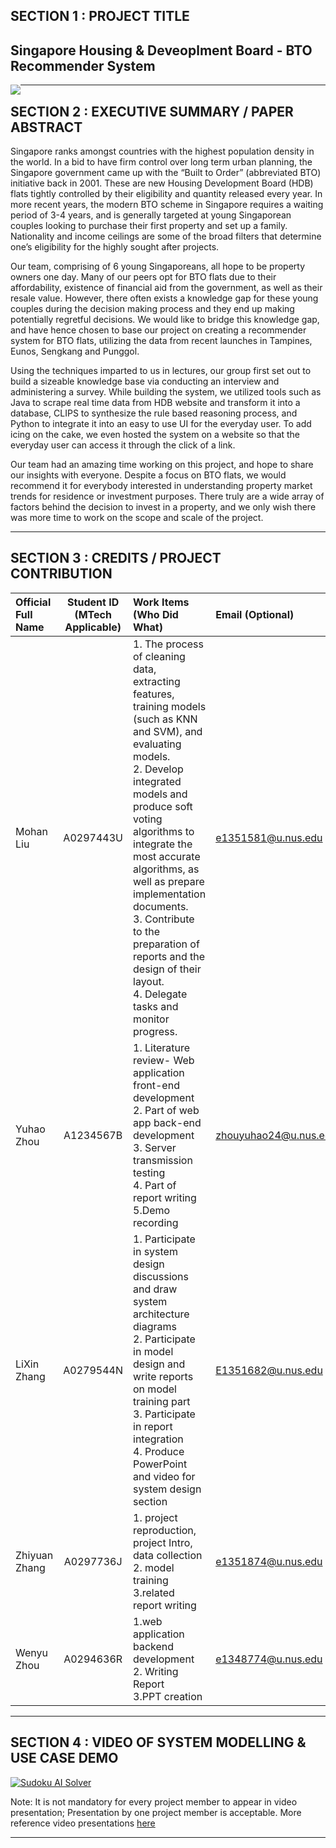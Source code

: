 ## SECTION 1 : PROJECT TITLE
## Singapore Housing & Deveoplment Board - BTO Recommender System

<img src="SystemCode/clips/static/hdb-bto.png"
     style="float: left; margin-right: 0px;" />

---

## SECTION 2 : EXECUTIVE SUMMARY / PAPER ABSTRACT
Singapore ranks amongst countries with the highest population density in the world. In a bid to have firm control over long term urban planning, the Singapore government came up with the “Built to Order” (abbreviated BTO) initiative back in 2001. These are new Housing Development Board (HDB) flats tightly controlled by their eligibility and quantity released every year. In more recent years, the modern BTO scheme in Singapore requires a waiting period of 3-4 years, and is generally targeted at young Singaporean couples looking to purchase their first property and set up a family. Nationality and income ceilings are some of the broad filters that determine one’s eligibility for the highly sought after projects. 


Our team, comprising of 6 young Singaporeans, all hope to be property owners one day. Many of our peers opt for BTO flats due to their affordability, existence of financial aid from the government, as well as their resale value. However, there often exists a knowledge gap for these young couples during the decision making process and they end up making potentially regretful decisions. We would like to bridge this knowledge gap, and have hence chosen to base our project on creating a recommender system for BTO flats, utilizing the data from recent launches in Tampines, Eunos, Sengkang and Punggol. 


Using the techniques imparted to us in lectures, our group first set out to build a sizeable knowledge base via conducting an interview and administering a survey. While building the system, we utilized tools such as Java to scrape real time data from HDB website and transform it into a database, CLIPS to synthesize the rule based reasoning process, and Python to integrate it into an easy to use UI for the everyday user. To add icing on the cake, we even hosted the system on a website so that the everyday user can access it through the click of a link.


Our team had an amazing time working on this project, and hope to share our insights with everyone. Despite a focus on BTO flats, we would recommend it for everybody interested in understanding property market trends for residence or investment purposes. There truly are a wide array of factors behind the decision to invest in a property, and we only wish there was more time to work on the scope and scale of the project. 

---

## SECTION 3 : CREDITS / PROJECT CONTRIBUTION

| Official Full Name  | Student ID (MTech Applicable)  | Work Items (Who Did What) | Email (Optional) |
| :------------ |:---------------:| :-----| :-----|
| Mohan Liu | A0297443U | 1. The process of cleaning data, extracting features, training models (such as KNN and SVM), and evaluating models.<br>2. Develop integrated models and produce soft voting algorithms to integrate the most accurate algorithms, as well as prepare implementation documents.<br>3. Contribute to the preparation of reports and the design of their layout.<br>4. Delegate tasks and monitor progress.| e1351581@u.nus.edu |
| Yuhao Zhou | A1234567B | 1. Literature review- Web application front-end development<br>2. Part of web app back-end development <br>3. Server transmission testing<br>4. Part of report writing 5.Demo recording|zhouyuhao24@u.nus.edu|
| LiXin Zhang | A0279544N | 1. Participate in system design discussions and draw system architecture diagrams<br>2. Participate in model design and write reports on model training part<br>3. Participate in report integration<br>4. Produce PowerPoint and video for system design section| E1351682@u.nus.edu |
| Zhiyuan Zhang | A0297736J | 1. project reproduction, project Intro, data collection<br> 2. model training<br> 3.related report writing| e1351874@u.nus.edu |
| Wenyu Zhou | A0294636R  | 1.web application backend development<br> 2. Writing Report <br>3.PPT creation|e1348774@u.nus.edu |

---


## SECTION 4 : VIDEO OF SYSTEM MODELLING & USE CASE DEMO

[![Sudoku AI Solver](http://img.youtube.com/vi/-AiYLUjP6o8/0.jpg)](https://youtu.be/-AiYLUjP6o8 "Sudoku AI Solver")

Note: It is not mandatory for every project member to appear in video presentation; Presentation by one project member is acceptable. 
More reference video presentations [here](https://telescopeuser.wordpress.com/2018/03/31/master-of-technology-solution-know-how-video-index-2/ "video presentations")

---
